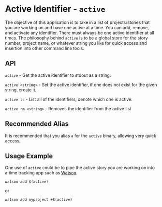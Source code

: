 # Active Identifier - `active`
The objective of this application is to take in a list of projects/stories that you are working on and have one active at a time. You can add, remove, and activate any identifier. There must always be one active identifier at all times. The philosophy behind `active` is to be a global store for the story number, project name, or whatever string you like for quick access and insertion into other command line tools.

## API
`active` - Get the active identifier to stdout as a string.

`active <string>` - Set the active identifier, if one does not exist for the given string, create it.

`active ls` - List all of the identifiers, denote which one is active.

`active rm <string>` - Removes the identifier from the active list

## Recommended Alias
It is recommended that you alias `a` for the `active` binary, allowing very quick access.

## Usage Example
One use of `active` could be to pipe the active story you are working on into a time tracking app such as [Watson](https://tailordev.github.io/Watson/).
```
watson add $(active)
```
or
```
watson add myproject +$(active)
```
